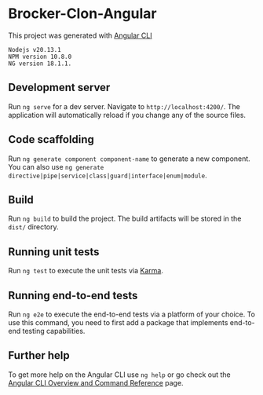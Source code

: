 # Brocker-Clon-Angular

This project was generated with [Angular CLI](https://github.com/angular/angular-cli)
```
Nodejs v20.13.1
NPM version 10.8.0
NG version 18.1.1.
```

## Development server

Run `ng serve` for a dev server. Navigate to `http://localhost:4200/`. The application will automatically reload if you change any of the source files.

## Code scaffolding

Run `ng generate component component-name` to generate a new component. You can also use `ng generate directive|pipe|service|class|guard|interface|enum|module`.

## Build

Run `ng build` to build the project. The build artifacts will be stored in the `dist/` directory.

## Running unit tests

Run `ng test` to execute the unit tests via [Karma](https://karma-runner.github.io).

## Running end-to-end tests

Run `ng e2e` to execute the end-to-end tests via a platform of your choice. To use this command, you need to first add a package that implements end-to-end testing capabilities.

## Further help

To get more help on the Angular CLI use `ng help` or go check out the [Angular CLI Overview and Command Reference](https://angular.dev/tools/cli) page.
